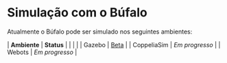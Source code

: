 # Simulação com o Búfalo

Atualmente o Búfalo pode ser simulado nos seguintes ambientes:

| **Ambiente** | **Status** |
|  |  |
| Gazebo | [Beta](/robos/bufalo/simulacao/primeiros_passos_ros_gazebo) |
| CoppeliaSim | *Em progresso* |
| Webots | *Em progresso* |

